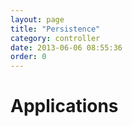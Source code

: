 ```yaml
---
layout: page
title: "Persistence"
category: controller
date: 2013-06-06 08:55:36
order: 0
---
```


# Applications